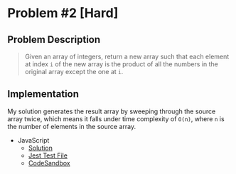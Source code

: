 # Problem #2 [Hard]

## Problem Description

> Given an array of integers, return a new array such that each element at index `i` of the new array is the product of all the numbers in the original array except the one at `i`.

## Implementation

My solution generates the result array by sweeping through the source array twice, which means it falls under time complexity of `O(n)`, where `n` is the number of elements in the source array.

- JavaScript
  - [Solution](./productOfAllOthers.js)
  - [Jest Test File](./productOfAllOthers.test.js)
  - [CodeSandbox](https://codesandbox.io/s/586mk36lx?autoresize=1&fontsize=14&module=%2FproductOfAllOthers.js&previewwindow=tests)
